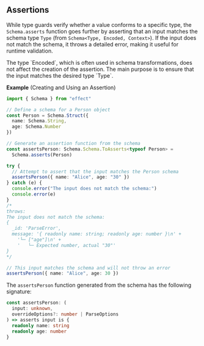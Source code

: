 ## Assertions

While type guards verify whether a value conforms to a specific type, the `Schema.asserts` function goes further by asserting that an input matches the schema type `Type` (from `Schema<Type, Encoded, Context>`).
If the input does not match the schema, it throws a detailed error, making it useful for runtime validation.

<Aside type="note" title="Role of the Encoded Type in Assertions">
  The type `Encoded`, which is often used in schema transformations, does
  not affect the creation of the assertion. The main purpose is to ensure
  that the input matches the desired type `Type`.
</Aside>

**Example** (Creating and Using an Assertion)

```ts twoslash
import { Schema } from "effect"

// Define a schema for a Person object
const Person = Schema.Struct({
  name: Schema.String,
  age: Schema.Number
})

// Generate an assertion function from the schema
const assertsPerson: Schema.Schema.ToAsserts<typeof Person> =
  Schema.asserts(Person)

try {
  // Attempt to assert that the input matches the Person schema
  assertsPerson({ name: "Alice", age: "30" })
} catch (e) {
  console.error("The input does not match the schema:")
  console.error(e)
}
/*
throws:
The input does not match the schema:
{
  _id: 'ParseError',
  message: '{ readonly name: string; readonly age: number }\n' +
    '└─ ["age"]\n' +
    '   └─ Expected number, actual "30"'
}
*/

// This input matches the schema and will not throw an error
assertsPerson({ name: "Alice", age: 30 })
```

The `assertsPerson` function generated from the schema has the following signature:

```ts showLineNumbers=false
const assertsPerson: (
  input: unknown,
  overrideOptions?: number | ParseOptions
) => asserts input is {
  readonly name: string
  readonly age: number
}
```
